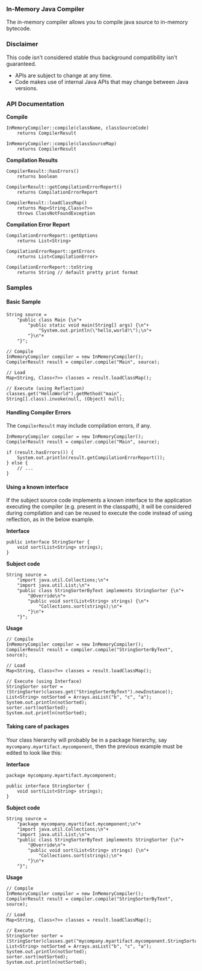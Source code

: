 ### In-Memory Java Compiler
The in-memory compiler allows you to compile java source to in-memory bytecode.

### Disclaimer

This code isn't considered stable thus background compatibility isn't guaranteed.

* APIs are subject to change at any time.
* Code makes use of internal Java APIs that may change between Java versions.

### API Documentation

**Compile**

    InMemoryCompiler::compile(className, classSourceCode)
        returns CompilerResult

    InMemoryCompiler::compile(classSourceMap)
        returns CompilerResult

**Compilation Results**

    CompilerResult::hasErrors()
        returns boolean

    CompilerResult::getCompilationErrorReport()
        returns CompilationErrorReport

    CompilerResult::loadClassMap()
        returns Map<String,Class<?>>
        throws ClassNotFoundException

**Compilation Error Report**

    CompilationErrorReport::getOptions
        returns List<String>

    CompilationErrorReport::getErrors
        returns List<CompilationError>

    CompilationErrorReport::toString
        returns String // default pretty print format

### Samples

#### Basic Sample

    String source =
        "public class Main {\n"+
            "public static void main(String[] args) {\n"+
                "System.out.println(\"hello,world!\");\n"+
            "}\n"+
        "}";

    // Compile
    InMemoryCompiler compiler = new InMemoryCompiler();
    CompilerResult result = compiler.compile("Main", source);

    // Load
    Map<String, Class<?>> classes = result.loadClassMap();

    // Execute (using Reflection)
    classes.get("HelloWorld").getMethod("main", String[].class).invoke(null, (Object) null);

#### Handling Compiler Errors

The `CompilerResult` may include compilation errors, if any.

    InMemoryCompiler compiler = new InMemoryCompiler();
    CompilerResult result = compiler.compile("Main", source);

    if (result.hasErrors()) {
        System.out.println(result.getCompilationErrorReport());
    } else {
        // ...
    }

#### Using a known interface

If the subject source code implements a known interface to the application executing the compiler (e.g. present in the classpath), it will be considered during compilation and can be reused to execute the code instead of using reflection, as in the below example.

**Interface**

    public interface StringSorter {
        void sort(List<String> strings);
    }

**Subject code**

    String source =
        "import java.util.Collections;\n"+
        "import java.util.List;\n"+
        "public class StringSorterByText implements StringSorter {\n"+
            "@Override\n"+
            "public void sort(List<String> strings) {\n"+
                "Collections.sort(strings);\n"+
            "}\n"+
        "}";

**Usage**

    // Compile
    InMemoryCompiler compiler = new InMemoryCompiler();
    CompilerResult result = compiler.compile("StringSorterByText", source);

    // Load
    Map<String, Class<?>> classes = result.loadClassMap();

    // Execute (using Interface)
    StringSorter sorter = (StringSorter)classes.get("StringSorterByText").newInstance();
    List<String> notSorted = Arrays.asList("b", "c", "a");
    System.out.println(notSorted);
	sorter.sort(notSorted);
	System.out.println(notSorted);
    
#### Taking care of packages
 
Your class hierarchy will probably be in a package hierarchy, say `mycompany.myartifact.mycomponent`, then the previous example must be edited to look like this:
    
**Interface**

    package mycompany.myartifact.mycomponent;
    
    public interface StringSorter {
        void sort(List<String> strings);
    }
    
**Subject code**

    String source =
        "package mycompany.myartifact.mycomponent;\n"+    
        "import java.util.Collections;\n"+
        "import java.util.List;\n"+
        "public class StringSorterByText implements StringSorter {\n"+
            "@Override\n"+
            "public void sort(List<String> strings) {\n"+
                "Collections.sort(strings);\n"+
            "}\n"+
        "}";
        
**Usage**

    // Compile
    InMemoryCompiler compiler = new InMemoryCompiler();
    CompilerResult result = compiler.compile("StringSorterByText", source);

    // Load
    Map<String, Class<?>> classes = result.loadClassMap();

    // Execute
    StringSorter sorter = (StringSorter)classes.get("mycompany.myartifact.mycomponent.StringSorterByText").newInstance();
    List<String> notSorted = Arrays.asList("b", "c", "a");
    System.out.println(notSorted);
	sorter.sort(notSorted);
	System.out.println(notSorted);
